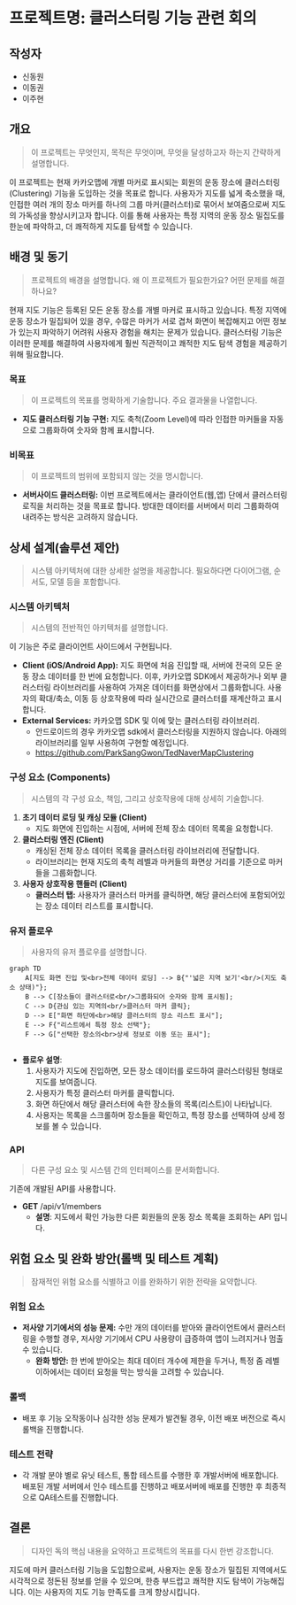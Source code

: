 # 프로젝트명: 클러스터링 기능 관련 회의

## 작성자

- 신동원
- 이동권
- 이주현

## 개요

> 이 프로젝트는 무엇인지, 목적은 무엇이며, 무엇을 달성하고자 하는지 간략하게 설명합니다.
> 

이 프로젝트는 현재 카카오맵에 개별 마커로 표시되는 회원의 운동 장소에 클러스터링(Clustering) 기능을 도입하는 것을 목표로 합니다. 사용자가 지도를 넓게 축소했을 때, 인접한 여러 개의 장소 마커를 하나의 그룹 마커(클러스터)로 묶어서 보여줌으로써 지도의 가독성을 향상시키고자 합니다. 이를 통해 사용자는 특정 지역의 운동 장소 밀집도를 한눈에 파악하고, 더 쾌적하게 지도를 탐색할 수 있습니다.

## 배경 및 동기

> 프로젝트의 배경을 설명합니다. 왜 이 프로젝트가 필요한가요? 어떤 문제를 해결하나요?
> 

현재 지도 기능은 등록된 모든 운동 장소를 개별 마커로 표시하고 있습니다. 특정 지역에 운동 장소가 밀집되어 있을 경우, 수많은 마커가 서로 겹쳐 화면이 복잡해지고 어떤 정보가 있는지 파악하기 어려워 사용자 경험을 해치는 문제가 있습니다. 클러스터링 기능은 이러한 문제를 해결하여 사용자에게 훨씬 직관적이고 쾌적한 지도 탐색 경험을 제공하기 위해 필요합니다.

### 목표

> 이 프로젝트의 목표를 명확하게 기술합니다.
주요 결과물을 나열합니다.
> 
- **지도 클러스터링 기능 구현:** 지도 축척(Zoom Level)에 따라 인접한 마커들을 자동으로 그룹화하여 숫자와 함께 표시합니다.

### 비목표

> 이 프로젝트의 범위에 포함되지 않는 것을 명시합니다.
> 
- **서버사이드 클러스터링:** 이번 프로젝트에서는 클라이언트(웹,앱) 단에서 클러스터링 로직을 처리하는 것을 목표로 합니다. 방대한 데이터를 서버에서 미리 그룹화하여 내려주는 방식은 고려하지 않습니다.

## 상세 설계(솔루션 제안)

> 시스템 아키텍처에 대한 상세한 설명을 제공합니다. 
필요하다면 다이어그램, 순서도, 모델 등을 포함합니다.
> 

### 시스템 아키텍처

> 시스템의 전반적인 아키텍처를 설명합니다.
> 

이 기능은 주로 클라이언트 사이드에서 구현됩니다.

- **Client (iOS/Android App):** 지도 화면에 처음 진입할 때, 서버에 전국의 모든 운동 장소 데이터를 한 번에 요청합니다. 이후, 카카오맵 SDK에서 제공하거나 외부 클러스터링 라이브러리를 사용하여 가져온 데이터를 화면상에서 그룹화합니다. 사용자의 확대/축소, 이동 등 상호작용에 따라 실시간으로 클러스터를 재계산하고 표시합니다.
- **External Services:** 카카오맵 SDK 및 이에 맞는 클러스터링 라이브러리.
    - 안드로이드의 경우 카카오맵 sdk에서 클러스터링을 지원하지 않습니다. 
    아래의 라이브러리를 일부 사용하여 구현할 예정입니다.
    - https://github.com/ParkSangGwon/TedNaverMapClustering

### 구성 요소 (Components)

> 시스템의 각 구성 요소, 책임, 그리고 상호작용에 대해 상세히 기술합니다.
> 
1. **초기 데이터 로딩 및 캐싱 모듈 (Client)**
    - 지도 화면에 진입하는 시점에, 서버에 전체 장소 데이터 목록을 요청합니다.
2. **클러스터링 엔진 (Client)**
    - 캐싱된 전체 장소 데이터 목록을 클러스터링 라이브러리에 전달합니다.
    - 라이브러리는 현재 지도의 축척 레벨과 마커들의 화면상 거리를 기준으로 마커들을 그룹화합니다.
3. **사용자 상호작용 핸들러 (Client)**
    - **클러스터 탭:** 사용자가 클러스터 마커를 클릭하면, 해당 클러스터에 포함되어있는 장소 데이터 리스트를 표시합니다.

### 유저 플로우

> 사용자의 유저 플로우를 설명합니다.
> 

```mermaid
graph TD
    A[지도 화면 진입 및<br>전체 데이터 로딩] --> B{"'넓은 지역 보기'<br/>(지도 축소 상태)"};
    B --> C[장소들이 클러스터로<br/>그룹화되어 숫자와 함께 표시됨];
    C --> D{관심 있는 지역의<br/>클러스터 마커 클릭};
    D --> E["화면 하단에<br>해당 클러스터의 장소 리스트 표시"];
    E --> F{"리스트에서 특정 장소 선택"};
    F --> G["선택한 장소의<br>상세 정보로 이동 또는 표시"];
 
```

- **플로우 설명**:
    1. 사용자가 지도에 진입하면, 모든 장소 데이터를 로드하여 클러스터링된 형태로 지도를 보여줍니다.
    2. 사용자가 특정 클러스터 마커를 클릭합니다.
    3. 화면 하단에서 해당 클러스터에 속한 장소들의 목록(리스트)이 나타납니다.
    4. 사용자는 목록을 스크롤하며 장소들을 확인하고, 특정 장소를 선택하여 상세 정보를 볼 수 있습니다.

### 

### API

> 다른 구성 요소 및 시스템 간의 인터페이스를 문서화합니다.
> 

기존에 개발된 API를 사용합니다.

- **GET** /api/v1/members
    - **설명**: 지도에서 확인 가능한 다른 회원들의 운동 장소 목록을 조회하는 API 입니다.

## 위험 요소 및 완화 방안(롤백 및 테스트 계획)

> 잠재적인 위험 요소를 식별하고 이를 완화하기 위한 전략을 요약합니다.
> 

### **위험 요소**

- **저사양 기기에서의 성능 문제:** 수만 개의 데이터를 받아와 클라이언트에서 클러스터링을 수행할 경우, 저사양 기기에서 CPU 사용량이 급증하여 앱이 느려지거나 멈출 수 있습니다.
    - **완화 방안:** 한 번에 받아오는 최대 데이터 개수에 제한을 두거나, 특정 줌 레벨 이하에서는 데이터 요청을 막는 방식을 고려할 수 있습니다.

### 롤백

- 배포 후 기능 오작동이나 심각한 성능 문제가 발견될 경우, 이전 배포 버전으로 즉시 롤백을 진행합니다.

### 테스트 전략

- 각 개발 분야 별로 유닛 테스트, 통합 테스트를 수행한 후 개발서버에 배포합니다. 배포된 개발 서버에서 인수 테스트를 진행하고 배포서버에 배포를 진행한 후 최종적으로 QA테스트를 진행합니다.

## 결론

> 디자인 독의 핵심 내용을 요약하고 프로젝트의 목표를 다시 한번 강조합니다.
> 

지도에 마커 클러스터링 기능을 도입함으로써, 사용자는 운동 장소가 밀집된 지역에서도 시각적으로 정돈된 정보를 얻을 수 있으며, 한층 부드럽고 쾌적한 지도 탐색이 가능해집니다. 이는 사용자의 지도 기능 만족도를 크게 향상시킵니다.
